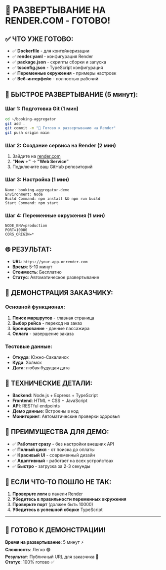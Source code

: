 # 🚀 РАЗВЕРТЫВАНИЕ НА RENDER.COM - ГОТОВО!

## ✅ **ЧТО УЖЕ ГОТОВО:**

- ✅ **Dockerfile** - для контейнеризации
- ✅ **render.yaml** - конфигурация Render
- ✅ **package.json** - скрипты сборки и запуска
- ✅ **tsconfig.json** - TypeScript конфигурация
- ✅ **Переменные окружения** - примеры настроек
- ✅ **Веб-интерфейс** - полностью рабочий

## 🚀 **БЫСТРОЕ РАЗВЕРТЫВАНИЕ (5 минут):**

### **Шаг 1: Подготовка Git (1 мин)**
```bash
cd ~/booking-aggregator
git add .
git commit -m "🚀 Готово к развертыванию на Render"
git push origin main
```

### **Шаг 2: Создание сервиса на Render (2 мин)**
1. Зайдите на [render.com](https://render.com)
2. **"New +"** → **"Web Service"**
3. Подключите ваш GitHub репозиторий

### **Шаг 3: Настройка (1 мин)**
```
Name: booking-aggregator-demo
Environment: Node
Build Command: npm install && npm run build
Start Command: npm start
```

### **Шаг 4: Переменные окружения (1 мин)**
```
NODE_ENV=production
PORT=10000
CORS_ORIGIN=*
```

## 🌐 **РЕЗУЛЬТАТ:**

- **URL**: `https://your-app.onrender.com`
- **Время**: 5-10 минут
- **Стоимость**: Бесплатно
- **Статус**: Автоматическое развертывание

## 📱 **ДЕМОНСТРАЦИЯ ЗАКАЗЧИКУ:**

### **Основной функционал:**
1. **Поиск маршрутов** - главная страница
2. **Выбор рейса** - переход на заказ
3. **Бронирование** - данные пассажира
4. **Оплата** - завершение заказа

### **Тестовые данные:**
- **Откуда**: Южно-Сахалинск
- **Куда**: Холмск
- **Дата**: любая будущая дата

## 🔧 **ТЕХНИЧЕСКИЕ ДЕТАЛИ:**

- **Backend**: Node.js + Express + TypeScript
- **Frontend**: HTML + CSS + JavaScript
- **API**: RESTful endpoints
- **Демо данные**: Встроены в код
- **Мониторинг**: Автоматические проверки здоровья

## 🎯 **ПРЕИМУЩЕСТВА ДЛЯ ДЕМО:**

- ✅ **Работает сразу** - без настройки внешних API
- ✅ **Полный цикл** - от поиска до оплаты
- ✅ **Красивый UI** - современный дизайн
- ✅ **Адаптивный** - работает на всех устройствах
- ✅ **Быстро** - загрузка за 2-3 секунды

## 🚨 **ЕСЛИ ЧТО-ТО ПОШЛО НЕ ТАК:**

1. **Проверьте логи** в панели Render
2. **Убедитесь в правильности переменных окружения**
3. **Проверьте порт** (должен быть 10000)
4. **Убедитесь в успешной сборке** TypeScript

---

## 🎉 **ГОТОВО К ДЕМОНСТРАЦИИ!**

**Время на развертывание**: 5 минут ⚡  
**Сложность**: Легко 🟢  
**Результат**: Публичный URL для заказчика 🎯  
**Статус**: 100% готово ✅
